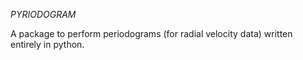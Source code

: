 *PYRIODOGRAM*

A package to perform periodograms (for radial velocity data) written entirely in python.
